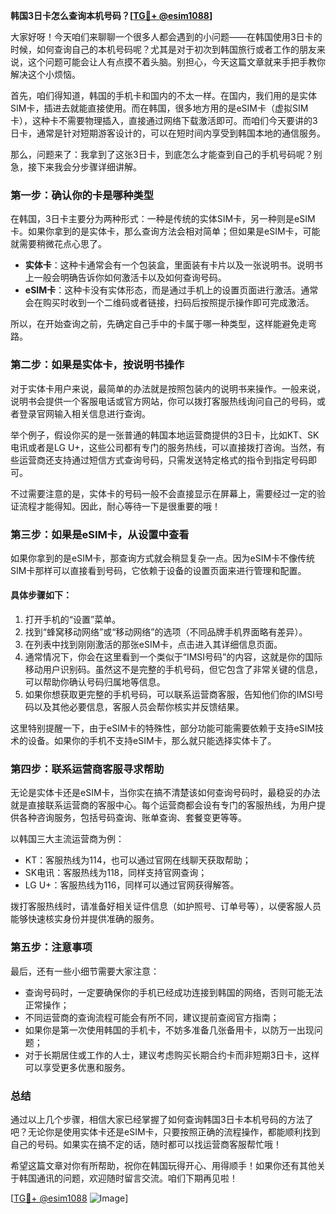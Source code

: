 **韩国3日卡怎么查询本机号码？[[TG💪+ @esim1088](https://t.me/s/esim1088)]**

大家好呀！今天咱们来聊聊一个很多人都会遇到的小问题——在韩国使用3日卡的时候，如何查询自己的本机号码呢？尤其是对于初次到韩国旅行或者工作的朋友来说，这个问题可能会让人有点摸不着头脑。别担心，今天这篇文章就来手把手教你解决这个小烦恼。

首先，咱们得知道，韩国的手机卡和国内的不太一样。在国内，我们用的是实体SIM卡，插进去就能直接使用。而在韩国，很多地方用的是eSIM卡（虚拟SIM卡），这种卡不需要物理插入，直接通过网络下载激活即可。而咱们今天要讲的3日卡，通常是针对短期游客设计的，可以在短时间内享受到韩国本地的通信服务。

那么，问题来了：我拿到了这张3日卡，到底怎么才能查到自己的手机号码呢？别急，接下来我会分步骤详细讲解。

### **第一步：确认你的卡是哪种类型**
在韩国，3日卡主要分为两种形式：一种是传统的实体SIM卡，另一种则是eSIM卡。如果你拿到的是实体卡，那么查询方法会相对简单；但如果是eSIM卡，可能就需要稍微花点心思了。

- **实体卡**：这种卡通常会有一个包装盒，里面装有卡片以及一张说明书。说明书上一般会明确告诉你如何激活卡以及如何查询号码。
- **eSIM卡**：这种卡没有实体形态，而是通过手机上的设置页面进行激活。通常会在购买时收到一个二维码或者链接，扫码后按照提示操作即可完成激活。

所以，在开始查询之前，先确定自己手中的卡属于哪一种类型，这样能避免走弯路。

### **第二步：如果是实体卡，按说明书操作**
对于实体卡用户来说，最简单的办法就是按照包装内的说明书来操作。一般来说，说明书会提供一个客服电话或官方网站，你可以拨打客服热线询问自己的号码，或者登录官网输入相关信息进行查询。

举个例子，假设你买的是一张普通的韩国本地运营商提供的3日卡，比如KT、SK电讯或者是LG U+，这些公司都有专门的服务热线，可以直接拨打咨询。当然，有些运营商还支持通过短信方式查询号码，只需发送特定格式的指令到指定号码即可。

不过需要注意的是，实体卡的号码一般不会直接显示在屏幕上，需要经过一定的验证流程才能得知。因此，耐心等待一下是很重要的哦！

### **第三步：如果是eSIM卡，从设置中查看**
如果你拿到的是eSIM卡，那查询方式就会稍显复杂一点。因为eSIM卡不像传统SIM卡那样可以直接看到号码，它依赖于设备的设置页面来进行管理和配置。

#### **具体步骤如下：**
1. 打开手机的“设置”菜单。
2. 找到“蜂窝移动网络”或“移动网络”的选项（不同品牌手机界面略有差异）。
3. 在列表中找到刚刚激活的那张eSIM卡，点击进入其详细信息页面。
4. 通常情况下，你会在这里看到一个类似于“IMSI号码”的内容，这就是你的国际移动用户识别码。虽然这不是完整的手机号码，但它包含了非常关键的信息，可以帮助你确认号码归属地等信息。
5. 如果你想获取更完整的手机号码，可以联系运营商客服，告知他们你的IMSI号码以及其他必要信息，客服人员会帮你核实并反馈结果。

这里特别提醒一下，由于eSIM卡的特殊性，部分功能可能需要依赖于支持eSIM技术的设备。如果你的手机不支持eSIM卡，那么就只能选择实体卡了。

### **第四步：联系运营商客服寻求帮助**
无论是实体卡还是eSIM卡，当你实在搞不清楚该如何查询号码时，最稳妥的办法就是直接联系运营商的客服中心。每个运营商都会设有专门的客服热线，为用户提供各种咨询服务，包括号码查询、账单查询、套餐变更等等。

以韩国三大主流运营商为例：
- KT：客服热线为114，也可以通过官网在线聊天获取帮助；
- SK电讯：客服热线为118，同样支持官网查询；
- LG U+：客服热线为116，同样可以通过官网获得解答。

拨打客服热线时，请准备好相关证件信息（如护照号、订单号等），以便客服人员能够快速核实身份并提供准确的服务。

### **第五步：注意事项**
最后，还有一些小细节需要大家注意：
- 查询号码时，一定要确保你的手机已经成功连接到韩国的网络，否则可能无法正常操作；
- 不同运营商的查询流程可能会有所不同，建议提前查阅官方指南；
- 如果你是第一次使用韩国的手机卡，不妨多准备几张备用卡，以防万一出现问题；
- 对于长期居住或工作的人士，建议考虑购买长期合约卡而非短期3日卡，这样可以享受更多优惠和服务。

### **总结**
通过以上几个步骤，相信大家已经掌握了如何查询韩国3日卡本机号码的方法了吧？无论你是使用实体卡还是eSIM卡，只要按照正确的流程操作，都能顺利找到自己的号码。如果实在搞不定的话，随时都可以找运营商客服帮忙哦！

希望这篇文章对你有所帮助，祝你在韩国玩得开心、用得顺手！如果你还有其他关于韩国通讯的问题，欢迎随时留言交流。咱们下期再见啦！

[[TG💪+ @esim1088](https://t.me/s/esim1088) ![Image](https://i.postimg.cc/4NQfJmqS/Snipaste-2025-05-13-00-14-12.png)]